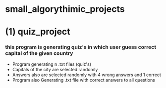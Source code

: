 # small_algorythimic_projects


# (1) quiz_project
### this program is generating  quiz's in which user guess correct capital of the given country
* Program generating n .txt files (quiz's)
* Capitals of the city are selected randomly 
* Answers also are selected randomly with 4 wrong answers and 1 correct
* Program also Generating .txt file with correct answers to all questions
